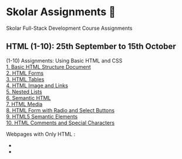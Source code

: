 # Skolar Assignments 📄
Skolar Full-Stack Development Course Assignments 

<div>
<h2>HTML (1-10): 25th September to 15th October</h2>
<p> 
   (1-10) Assignments: Using Basic HTML and CSS <br>
   <a href = "HTML1-10/A1_Basic_HTML_structure/file.html">1. Basic HTML Structure Document </a><br>
   <a href = "HTML1-10/A2_HTML_Forms/file.html">2. HTML Forms </a><br>
   <a href = "HTML1-10/A3_HTML_tables/file.html">3. HTML Tables </a><br>
   <a href = "HTML1-10/A4_HTML_Image_and_Links/file.html">4. HTML Image and Links </a><br>
   <a href = "HTML1-10/A5_Nested_Lists/file.html">5. Nested Lists </a><br>
   <a href = "HTML1-10/A7_Semantic_HTML/file.html">6. Semantic HTML </a><br>
   <a href = "HTML1-10/A9_HTML_Media/file.html">7. HTML Media </a><br>
   <a href = "HTML1-10/A8_HTML_Form_Radio_Select_Buttons/file.html">8. HTML Form with Radio and Select Buttons </a><br>
   <a href = "HTML1-10/A9_HTML5_Semantic_Elements/file.html">9. HTML5  Semantic Elements </a><br>
   <a href = "HTML1-10/A10_HTML_Comments_Spl_characters/file.html">10. HTML Comments and Special Characters </a><br>
   
</p>
<p> Webpages with Only HTML :
    <ul>
     <li> </li>
     <li> </li>
    </ul>
</div>
  
